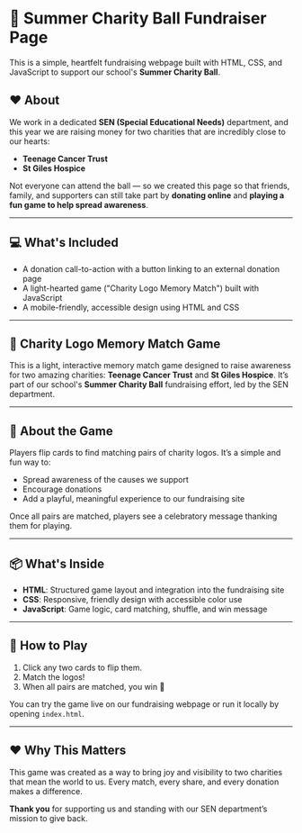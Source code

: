 # 🎉 Summer Charity Ball Fundraiser Page

This is a simple, heartfelt fundraising webpage built with HTML, CSS, and JavaScript to support our school's **Summer Charity Ball**.

## ❤️ About

We work in a dedicated **SEN (Special Educational Needs)** department, and this year we are raising money for two charities that are incredibly close to our hearts:

- **Teenage Cancer Trust**
- **St Giles Hospice**

Not everyone can attend the ball — so we created this page so that friends, family, and supporters can still take part by **donating online** and **playing a fun game to help spread awareness**.

---

## 💻 What's Included

- A donation call-to-action with a button linking to an external donation page
- A light-hearted game ("Charity Logo Memory Match") built with JavaScript
- A mobile-friendly, accessible design using HTML and CSS

---

## 💖 Charity Logo Memory Match Game

This is a light, interactive memory match game designed to raise awareness for two amazing charities: **Teenage Cancer Trust** and **St Giles Hospice**. It’s part of our school's **Summer Charity Ball** fundraising effort, led by the SEN department.

---

## 🧠 About the Game

Players flip cards to find matching pairs of charity logos. It’s a simple and fun way to:

- Spread awareness of the causes we support  
- Encourage donations  
- Add a playful, meaningful experience to our fundraising site  

Once all pairs are matched, players see a celebratory message thanking them for playing.

---

## 📦 What's Inside

- **HTML**: Structured game layout and integration into the fundraising site  
- **CSS**: Responsive, friendly design with accessible color use  
- **JavaScript**: Game logic, card matching, shuffle, and win message

---

## 🎯 How to Play

1. Click any two cards to flip them.  
2. Match the logos!  
3. When all pairs are matched, you win 🎉  

You can try the game live on our fundraising webpage or run it locally by opening `index.html`.

---

## ❤️ Why This Matters

This game was created as a way to bring joy and visibility to two charities that mean the world to us. Every match, every share, and every donation makes a difference.

**Thank you** for supporting us and standing with our SEN department’s mission to give back.





